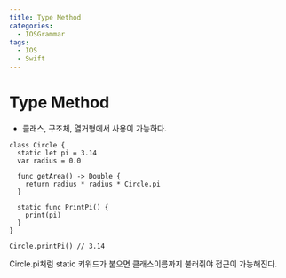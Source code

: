 ```yaml
---
title: Type Method
categories:
  - IOSGrammar
tags:
  - IOS
  - Swift
---
```


# Type Method  
- 클래스, 구조체, 열거형에서 사용이 가능하다.  

~~~
class Circle {
  static let pi = 3.14
  var radius = 0.0

  func getArea() -> Double {
    return radius * radius * Circle.pi
  }

  static func PrintPi() {
    print(pi)
  }
}

Circle.printPi() // 3.14
~~~
Circle.pi처럼 static 키워드가 붙으면 클래스이름까지 불러줘야 접근이 가능해진다.  

